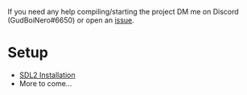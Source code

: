 If you need any help compiling/starting the project DM me on Discord (GudBoiNero#6650) or open an [issue](https://github.com/GudBoiNero/PrimedKeys/issues).

# Setup
- [SDL2 Installation](https://lazyfoo.net/tutorials/SDL/01_hello_SDL/index.php)
- More to come...
